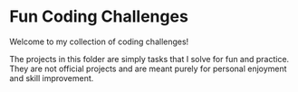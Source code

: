 # Fun Coding Challenges

Welcome to my collection of coding challenges!

The projects in this folder are simply tasks that I solve for fun and practice. They are not official projects and are meant purely for personal enjoyment and skill improvement.
